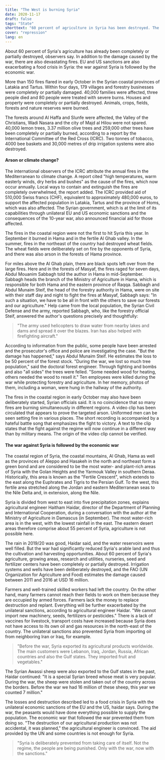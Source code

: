 ```yaml
---
title: "The West is burning Syria"
date: 2020-11-17
draft: false
tags: "State"
shorttext: "60 percent of agriculture in Syria has been destroyed. The war damage was followed by fires and the sanctions continued to contribute to the catastrophe."
cover: "repression"
lang: en
---
```


About 60 percent of Syria's agriculture has already been completely or partially destroyed, observers say. In addition to the damage caused by the war, there are also devastating fires. EU and US sanctions are also exacerbating a food crisis in Syria: the war against Syria is followed by the economic war.

More than 150 fires flared in early October in the Syrian coastal provinces of Latakia and Tartus. Within four days, 179 villages and forestry businesses were completely or partially damaged. 40,000 families were affected, three people died and 80 people were treated with severe burns. Houses and property were completely or partially destroyed. Animals, crops, fields, forests and nature reserves were burned.

The forests around Al Haffa and Slunfe were affected, the Valley of the Christians, Wadi Nasara and the city of Majd al Hilou were not spared. 40,000 lemon trees, 3.37 million olive trees and 259,000 other trees have been completely or partially burned, according to a report by the International Committee of the Red Cross (ICRC). Two tonnes of tobacco, 4000 bee baskets and 30,000 metres of drip irrigation systems were also destroyed.

#### Arson or climate change?

The international observers of the ICRC attribute the annual fires in the Mediterranean to climate change. A report cited "high temperatures, warm easterly winds, dry herbs and bushes" as the cause of the fires, which now occur annually. Local ways to contain and extinguish the fires are completely overwhelmed, the report added. The ICRC provided aid of 510,000 Swiss francs (CHF), equivalent to approximately 480,000 euros, to support the affected population in Latakia, Tartus and the province of Homs, which was also affected. The Syrian government, which is at the limit of its capabilities through unilateral EU and US economic sanctions and the consequences of the 10-year war, also announced financial aid for those affected.

The fires in the coastal region were not the first to hit Syria this year. In September it burned in Hama and in the fertile Al Ghab valley. In the summer, fires in the northeast of the country had destroyed wheat fields. The wheat fields were deliberately set on fire by the opponents of Syria, and there was also arson in the forests of Hama province.

For miles above the Al Ghab plain, there are black spots left over from the large fires. Here and in the forests of Masyaf, the fires raged for seven days, Abdul Mouanim Sabbagh told the author in Hama in mid-September. Sabbagh heads the branch of the Ministry of Agriculture in Hama, which is responsible for both Hama and the eastern province of Raqqa. Sabbagh and Abdul Munaim Steif, the head of the forestry authority in Hama, were on site with their staff day and night to fight the fires at Masyaf, Sabbagh says: "In such a situation, we have to be all in front with the others to save our forests and our agriculture." Help came from the local population, the Syrian Civil Defense and the army, reported Sabbagh, who, like the forestry official Steif, answered the author's questions precisely and thoughtfully:

> "The army used helicopters to draw water from nearby lakes and dams and spread it over the blazes. Iran has also helped with firefighting aircraft."

According to information from the public, some people have been arrested and the prosecutor's office and police are investigating the case. "But the damage has happened," says Abdul Munaim Steif. He estimates the loss to be 50 percent of the forest stock. "During the war, we lost so much tree population," said the doctoral forest engineer. Through fighting and bombs and also "all sides" the trees were felled. "Some needed wood for heating, others needed the wood to resell it." Ten employees were killed during the war while protecting forestry and agriculture. In her memory, photos of them, including a woman, were hung in the hallway of the authority.

The fires in the coastal region in early October may also have been deliberately started, Syrian officials said. It is no coincidence that so many fires are burning simultaneously in different regions. A video clip has been circulated that appears to prove the targeted arson. Uniformed men can be seen setting fire in various places. The short recording is accompanied by a hateful battle song that emphasizes the fight to victory. A text to the clip states that the fight against the regime will now continue in a different way than by military means. The origin of the video clip cannot be verified.

#### The war against Syria is followed by the economic war

The coastal region of Syria, the coastal mountains, Al Ghab, Hama as well as the provinces of Aleppo and Hasakeh in the north and northeast form a green bond and are considered to be the most water- and plant-rich areas of Syria with the Golan Heights and the Yarmouk Valley in southern Deraa. Historically, this area is known as the "Fertile Crescent", which extends to the east along the Euphrates and Tigris to the Persian Gulf. To the west, this fertile area stretched along the Jordan and eastern Mediterranean seas to the Nile Delta and, in extension, along the Nile.

Syria is divided from west to east into five precipitation zones, explains agricultural engineer Haitham Haidar, director of the Department of Planning and International Cooperation, during a conversation with the author at the Ministry of Agriculture in Damascus (in September). The most water-rich area is in the west, with the lowest rainfall in the east. The eastern desert areas therefore comprise about 55 percent of Syria, agriculture is not possible here.

The rain in 2019/20 was good, Haidar said, and the water reservoirs were well filled. But the war had significantly reduced Syria's arable land and thus the cultivation and harvesting opportunities. About 60 percent of Syria's agriculture, growing areas, research and utilities, nurseries, seed and fertilizer centers have been completely or partially destroyed. Irrigation systems and wells have been deliberately destroyed, and the FAO (UN Organization for Agriculture and Food) estimates the damage caused between 2011 and 2016 at USD 16 million.

Farmers and well-trained skilled workers had left the country. On the other hand, many farmers cannot reach their fields to work on them because they are occupied by armed forces. Farmers lack the money to replace destruction and replant. Everything will be further exacerbated by the unilateral sanctions, according to agricultural engineer Haidar. "We cannot import new machinery, seeds, fertilizers or pesticides." There is a lack of vaccines for livestock, transport costs have increased because Syria does not have access to its own oil and gas resources in the north-east of the country. The unilateral sanctions also prevented Syria from importing oil from neighboring Iran or Iraq, for example.

> "Before the war, Syria exported its agricultural products worldwide. The main customers were Lebanon, Iraq, Jordan, Russia, African countries and also the Gulf states. They imported fruit and vegetables."

The Syrian Awassi sheep were also exported to the Gulf states in the past, Haidar continued: "It is a special Syrian breed whose meat is very popular. During the war, the sheep were stolen and taken out of the country across the borders. Before the war we had 16 million of these sheep, this year we counted 7 million."

The losses and destruction described led to a food crisis in Syria with the unilateral economic sanctions of the EU and the US, haidar says. During the war, the peasants would have done everything possible to supply the population. The economic war that followed the war prevented them from doing so. "The destruction of our agricultural production was not accidental, it was planned," the agricultural engineer is convinced. The aid provided by the UN and some countries is not enough for Syria.

> "Syria is deliberately prevented from taking care of itself. Not the regime, the people are being punished. Only with the war, now with the sanctions."
